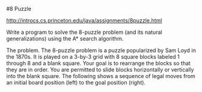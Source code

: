 #8 Puzzle

http://introcs.cs.princeton.edu/java/assignments/8puzzle.html

Write a program to solve the 8-puzzle problem (and its natural generalizations) using the A* search algorithm.

The problem. The 8-puzzle problem is a puzzle popularized by Sam Loyd in the 1870s. It is played on a 3-by-3 grid with 8 square blocks labeled 1 through 8 and a blank square. Your goal is to rearrange the blocks so that they are in order. You are permitted to slide blocks horizontally or vertically into the blank square. The following shows a sequence of legal moves from an initial board position (left) to the goal position (right).

